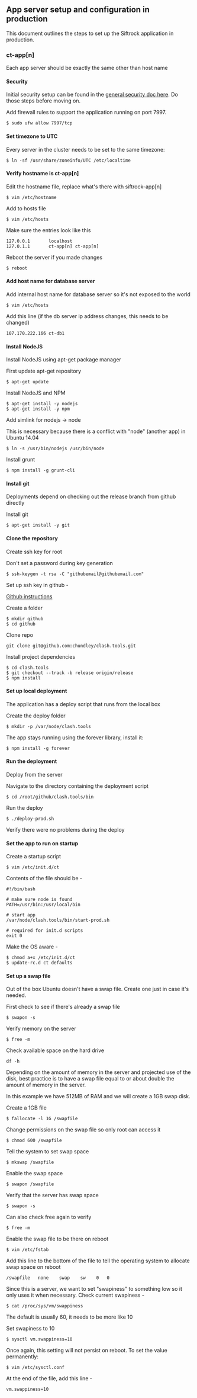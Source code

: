 ## App server setup and configuration in production
This document outlines the steps to set up the Siftrock application in production.

### ct-app[n]
Each app server should be exactly the same other than host name

#### Security
Initial security setup can be found in the [general security doc here](doc/security.md). Do those steps before moving on.

Add firewall rules to support the application running on port 7997.

`$ sudo ufw allow 7997/tcp`

#### Set timezone to UTC
Every server in the cluster needs to be set to the same timezone:

`$ ln -sf /usr/share/zoneinfo/UTC /etc/localtime`


#### Verify hostname is ct-app[n]
Edit the hostname file, replace what's there with siftrock-app[n]

`$ vim /etc/hostname`

Add to hosts file

`$ vim /etc/hosts`

Make sure the entries look like this

````
127.0.0.1       localhost
127.0.1.1       ct-app[n] ct-app[n]
````

Reboot the server if you made changes

`$ reboot`


#### Add host name for database server
Add internal host name for database server so it's not exposed to the world

`$ vim /etc/hosts`

Add this line (if the db server ip address changes, this needs to be changed)

`107.170.222.166 ct-db1`


#### Install NodeJS
Install NodeJS using apt-get package manager

First update apt-get repository

`$ apt-get update`

Install NodeJS and NPM

```
$ apt-get install -y nodejs
$ apt-get install -y npm
```

Add simlink for nodejs -> node

This is necessary because there is a conflict with "node" (another app) in Ubuntu 14.04

`$ ln -s /usr/bin/nodejs /usr/bin/node`

Install grunt

`$ npm install -g grunt-cli`


#### Install git
Deployments depend on checking out the release branch from github directly

Install git

`$ apt-get install -y git`


#### Clone the repository

Create ssh key for root

Don't set a password during key generation

`$ ssh-keygen -t rsa -C "githubemail@githubemail.com"`

Set up ssh key in github -

[Github instructions](https://github.com/settings/ssh)

Create a folder

````
$ mkdir github
$ cd github
````

Clone repo

`git clone git@github.com:chundley/clash.tools.git`

Install project dependencies

````
$ cd clash.tools
$ git checkout --track -b release origin/release
$ npm install
````

#### Set up local deployment
The application has a deploy script that runs from the local box

Create the deploy folder

`$ mkdir -p /var/node/clash.tools`

The app stays running using the forever library, install it:

`$ npm install -g forever`


#### Run the deployment
Deploy from the server

Navigate to the directory containing the deployment script

`$ cd /root/github/clash.tools/bin`

Run the deploy

`$ ./deploy-prod.sh`

Verify there were no problems during the deploy


#### Set the app to run on startup

Create a startup script

`$ vim /etc/init.d/ct`

Contents of the file should be -

````
#!/bin/bash

# make sure node is found
PATH=/usr/bin:/usr/local/bin

# start app
/var/node/clash.tools/bin/start-prod.sh

# required for init.d scripts
exit 0
````

Make the OS aware -

````
$ chmod a+x /etc/init.d/ct
$ update-rc.d ct defaults
````


#### Set up a swap file
Out of the box Ubuntu doesn't have a swap file. Create one just in case it's needed.

First check to see if there's already a swap file

`$ swapon -s`

Verify memory on the server

`$ free -m`

Check available space on the hard drive

`df -h`

Depending on the amount of memory in the server and projected use of the disk, best practice is to have a swap file equal to or about double the amount of memory in the server.

In this example we have 512MB of RAM and we will create a 1GB swap disk.

Create a 1GB file

`$ fallocate -l 1G /swapfile`

Change permissions on the swap file so only root can access it

`$ chmod 600 /swapfile`

Tell the system to set swap space

`$ mkswap /swapfile`

Enable the swap space

`$ swapon /swapfile`

Verify that the server has swap space

`$ swapon -s`

Can also check free again to verify

`$ free -m`

Enable the swap file to be there on reboot

`$ vim /etc/fstab`

Add this line to the bottom of the file to tell the operating system to allocate swap space on reboot

`/swapfile   none    swap    sw    0   0`

Since this is a server, we want to set "swapiness" to something low so it only uses it when necessary. Check current swapiness -

`$ cat /proc/sys/vm/swappiness`

The default is usually 60, it needs to be more like 10

Set swapiness to 10

`$ sysctl vm.swappiness=10`

Once again, this setting will not persist on reboot. To set the value permanently:

`$ vim /etc/sysctl.conf`

At the end of the file, add this line -

`vm.swappiness=10`
